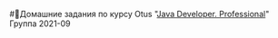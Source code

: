 #🔖Домашние задания по курсу Otus "[Java Developer. Professional](https://otus.ru/lessons/java-professional/?utm_source=github&utm_medium=free&utm_campaign=otus)"
Группа 2021-09
